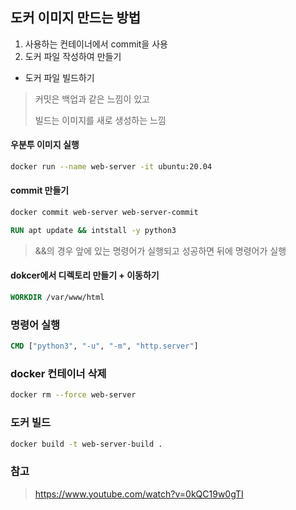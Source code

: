 
## 도커 이미지 만드는 방법
1. 사용하는 컨테이너에서 commit을 사용
2. 도커 파일 작성하여 만들기
  - 도커 파일 빌드하기

> 커밋은 백업과 같은 느낌이 있고
>
> 빌드는 이미지를 새로 생성하는 느낌

#### 우분투 이미지 실행
```bash
docker run --name web-server -it ubuntu:20.04
```

#### commit 만들기
```bash
docker commit web-server web-server-commit
```

```Dockerfile
RUN apt update && intstall -y python3
```
> &&의 경우 앞에 있는 명령어가 실행되고 성공하면 뒤에 명령어가 실행

#### dokcer에서 디렉토리 만들기 + 이동하기
```Dockerfile
WORKDIR /var/www/html
```

### 명령어 실행 
```Dockerfile
CMD ["python3", "-u", "-m", "http.server"]
```

### docker 컨테이너 삭제 
```bash
docker rm --force web-server
```

### 도커 빌드
```bash
docker build -t web-server-build .
```

### 참고
> https://www.youtube.com/watch?v=0kQC19w0gTI
